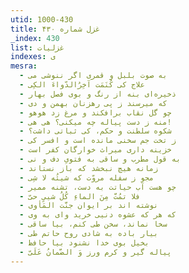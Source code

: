 ```yaml
---
utid: 1000-430
title: غزل شماره ۴۳۰
_index: 430
list: غزلیات
indexes: ی
mesra:
  - به صوت بلبل و قمری اگر ننوشی می
  - علاج کی کُنَمَت آخِرُالدّواءَ الکِی
  - ذخیره‌ای بنه از رنگ و بوی فصل بهار
  - که میرسند ز پی رهزنان بهمن و دی
  - چو گل نقاب برافکند و مرغ زد هوهو
  - منه ز دست پیاله چه میکنی؟ هی هی!
  - شکوه سلطنت و حکم، کی ثباتی داشت؟
  - ز تخت جم سخنی مانده است و افسر کی
  - خزینه داری میراث خوارگان کفر است
  - به قول مطرب و ساقی به فتویِ دف و نی
  - زمانه هیچ نبخشد که باز نستاند
  - مجو ز سفله مروّت که شیئُه لا شِی
  - چو هست آب حیاتت به دست، تشنه ممیر
  - فلا تمُتَّ مِنَ الماءِ کُلُ شییٍ حیّ
  - نوشته اند بر ایوان جنَّت المَأوی
  - که هر که عشوه دنیی خرید وای به وی
  - سخا نماند، سخن طی کنم، بیا ساقی
  - بیار باده به شادی روح حاتم طی
  - بخیل بوی خدا نشنود بیا حافظ
  - پیاله گیر و کرم ورز وَ الضَّمانُ عَلَیّ
---
```

